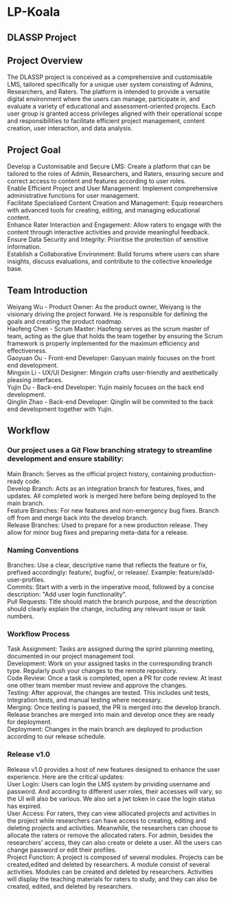# LP-Koala
## DLASSP Project 


## Project Overview
The DLASSP project is conceived as a comprehensive and customisable LMS, tailored specifically for a unique user system consisting of Admins, Researchers, and Raters. The platform is intended to provide a versatile digital environment where the users can manage, participate in, and evaluate a variety of educational and assessment-oriented projects. Each user group is granted access privileges aligned with their operational scope and responsibilities to facilitate efficient project management, content creation, user interaction, and data analysis.

## Project Goal
Develop a Customisable and Secure LMS: Create a platform that can be tailored to the roles of Admin, Researchers, and Raters, ensuring secure and correct access to content and features according to user roles.<br>
Enable Efficient Project and User Management: Implement comprehensive administrative functions for user management.<br>
Facilitate Specialised Content Creation and Management: Equip researchers with advanced tools for creating, editing, and managing educational content.<br>
Enhance Rater Interaction and Engagement: Allow raters to engage with the content through interactive activities and provide meaningful feedback.<br>
Ensure Data Security and Integrity: Prioritise the protection of sensitive information.<br>
Establish a Collaborative Environment: Build forums where users can share insights, discuss evaluations, and contribute to the collective knowledge base.

## Team Introduction
Weiyang Wu - Product Owner: As the product owner, Weiyang is the visionary driving the project forward. He is responsible for defining the goals and creating the product roadmap.<br>
Haofeng Chen - Scrum Master: Haofeng serves as the scrum master of team, acting as the glue that holds the team together by ensuring the Scrum framework is properly implemented for the maximum efficiency and effectiveness.<br>
Gaoyuan Ou - Front-end Developer: Gaoyuan mainly focuses on the front end development.<br>
Mingxin Li - UX/UI Designer: Mingxin crafts user-friendly and aesthetically pleasing interfaces.<br>
Yujin Du - Back-end Developer: Yujin mainly focuses on the back end development.<br>
Qinglin Zhao - Back-end Developer: Qinglin will be commited to the back end development together with Yujin.<br>

## Workflow
### Our project uses a Git Flow branching strategy to streamline development and ensure stability:<br>
Main Branch: Serves as the official project history, containing production-ready code.<br>
Develop Branch: Acts as an integration branch for features, fixes, and updates. All completed work is merged here before being deployed to the main branch.<br>
Feature Branches: For new features and non-emergency bug fixes. Branch off from and merge back into the develop branch.<br>
Release Branches: Used to prepare for a new production release. They allow for minor bug fixes and preparing meta-data for a release.

### Naming Conventions<br>
Branches: Use a clear, descriptive name that reflects the feature or fix, prefixed accordingly: feature/, bugfix/, or release/. Example: feature/add-user-profiles.<br>
Commits: Start with a verb in the imperative mood, followed by a concise description: "Add user login functionality".<br>
Pull Requests: Title should match the branch purpose, and the description should clearly explain the change, including any relevant issue or task numbers.

### Workflow Process<br>
Task Assignment: Tasks are assigned during the sprint planning meeting, documented in our project management tool.<br>
Development: Work on your assigned tasks in the corresponding branch type. Regularly push your changes to the remote repository.<br>
Code Review: Once a task is completed, open a PR for code review. At least one other team member must review and approve the changes.<br>
Testing: After approval, the changes are tested. This includes unit tests, integration tests, and manual testing where necessary.<br>
Merging: Once testing is passed, the PR is merged into the develop branch. Release branches are merged into main and develop once they are ready for deployment.<br>
Deployment: Changes in the main branch are deployed to production according to our release schedule.

### Release v1.0<br>
Release v1.0 provides a host of new features designed to enhance the user experience. Here are the critical updates:<br>
User Login: Users can login the LMS system by prividing username and password. And according to different user roles, their accesses will vary, so the UI will also be various. We also set a jwt token in case the login status has expired.<br>
User Access: For raters, they can view alllocated projects and activities in the project while researchers can have access to creating, editing and deleting projects and activities. Meanwhile, the researchers can choose to allocate the raters or remove the allocated raters. For admin, besides the researchers' access, they can also create or delete a user. All the users can change password or edit their profiles.<br>
Project Function: A project is composed of several modules. Projects can be created,edited and deleted by researchers. A module consist of several activities. Modules can be created and deleted by researchers. Activities will display the teaching materials for raters to study, and they can also be created, edited, and deleted by researchers.<br>
